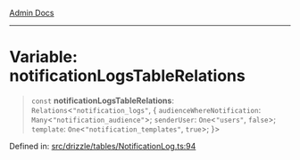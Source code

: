 [Admin Docs](/)

***

# Variable: notificationLogsTableRelations

> `const` **notificationLogsTableRelations**: `Relations`\<`"notification_logs"`, \{ `audienceWhereNotification`: `Many`\<`"notification_audience"`\>; `senderUser`: `One`\<`"users"`, `false`\>; `template`: `One`\<`"notification_templates"`, `true`\>; \}\>

Defined in: [src/drizzle/tables/NotificationLog.ts:94](https://github.com/Sourya07/talawa-api/blob/ead7a48e0174153214ee7311f8b242ee1c1a12ca/src/drizzle/tables/NotificationLog.ts#L94)
